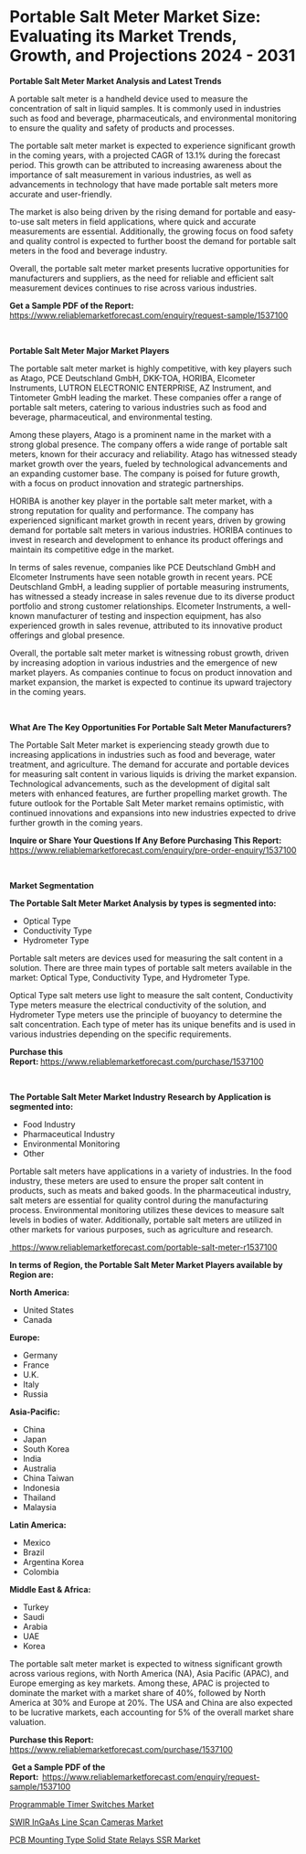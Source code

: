 <p><h1>Portable Salt Meter Market Size: Evaluating its Market Trends, Growth, and Projections 2024 - 2031</h1></p><p><strong>Portable Salt Meter Market Analysis and Latest Trends</strong></p>
<p><p>A portable salt meter is a handheld device used to measure the concentration of salt in liquid samples. It is commonly used in industries such as food and beverage, pharmaceuticals, and environmental monitoring to ensure the quality and safety of products and processes.</p><p>The portable salt meter market is expected to experience significant growth in the coming years, with a projected CAGR of 13.1% during the forecast period. This growth can be attributed to increasing awareness about the importance of salt measurement in various industries, as well as advancements in technology that have made portable salt meters more accurate and user-friendly.</p><p>The market is also being driven by the rising demand for portable and easy-to-use salt meters in field applications, where quick and accurate measurements are essential. Additionally, the growing focus on food safety and quality control is expected to further boost the demand for portable salt meters in the food and beverage industry.</p><p>Overall, the portable salt meter market presents lucrative opportunities for manufacturers and suppliers, as the need for reliable and efficient salt measurement devices continues to rise across various industries.</p></p>
<p><strong>Get a Sample PDF of the Report:&nbsp;</strong> <a href="https://www.reliablemarketforecast.com/enquiry/request-sample/1537100">https://www.reliablemarketforecast.com/enquiry/request-sample/1537100</a></p>
<p>&nbsp;</p>
<p><strong>Portable Salt Meter Major Market Players</strong></p>
<p><p>The portable salt meter market is highly competitive, with key players such as Atago, PCE Deutschland GmbH, DKK-TOA, HORIBA, Elcometer Instruments, LUTRON ELECTRONIC ENTERPRISE, AZ Instrument, and Tintometer GmbH leading the market. These companies offer a range of portable salt meters, catering to various industries such as food and beverage, pharmaceutical, and environmental testing.</p><p>Among these players, Atago is a prominent name in the market with a strong global presence. The company offers a wide range of portable salt meters, known for their accuracy and reliability. Atago has witnessed steady market growth over the years, fueled by technological advancements and an expanding customer base. The company is poised for future growth, with a focus on product innovation and strategic partnerships.</p><p>HORIBA is another key player in the portable salt meter market, with a strong reputation for quality and performance. The company has experienced significant market growth in recent years, driven by growing demand for portable salt meters in various industries. HORIBA continues to invest in research and development to enhance its product offerings and maintain its competitive edge in the market.</p><p>In terms of sales revenue, companies like PCE Deutschland GmbH and Elcometer Instruments have seen notable growth in recent years. PCE Deutschland GmbH, a leading supplier of portable measuring instruments, has witnessed a steady increase in sales revenue due to its diverse product portfolio and strong customer relationships. Elcometer Instruments, a well-known manufacturer of testing and inspection equipment, has also experienced growth in sales revenue, attributed to its innovative product offerings and global presence.</p><p>Overall, the portable salt meter market is witnessing robust growth, driven by increasing adoption in various industries and the emergence of new market players. As companies continue to focus on product innovation and market expansion, the market is expected to continue its upward trajectory in the coming years.</p></p>
<p>&nbsp;</p>
<p><strong>What Are The Key Opportunities For Portable Salt Meter Manufacturers?</strong></p>
<p><p>The Portable Salt Meter market is experiencing steady growth due to increasing applications in industries such as food and beverage, water treatment, and agriculture. The demand for accurate and portable devices for measuring salt content in various liquids is driving the market expansion. Technological advancements, such as the development of digital salt meters with enhanced features, are further propelling market growth. The future outlook for the Portable Salt Meter market remains optimistic, with continued innovations and expansions into new industries expected to drive further growth in the coming years.</p></p>
<p><strong>Inquire or Share Your Questions If Any Before Purchasing This Report:</strong> <a href="https://www.reliablemarketforecast.com/enquiry/pre-order-enquiry/1537100">https://www.reliablemarketforecast.com/enquiry/pre-order-enquiry/1537100</a></p>
<p>&nbsp;</p>
<p><strong>Market Segmentation</strong></p>
<p><strong>The Portable Salt Meter Market Analysis by types is segmented into:</strong></p>
<p><ul><li>Optical Type</li><li>Conductivity Type</li><li>Hydrometer Type</li></ul></p>
<p><p>Portable salt meters are devices used for measuring the salt content in a solution. There are three main types of portable salt meters available in the market: Optical Type, Conductivity Type, and Hydrometer Type. </p><p>Optical Type salt meters use light to measure the salt content, Conductivity Type meters measure the electrical conductivity of the solution, and Hydrometer Type meters use the principle of buoyancy to determine the salt concentration. Each type of meter has its unique benefits and is used in various industries depending on the specific requirements.</p></p>
<p><strong>Purchase this Report:&nbsp;</strong><a href="https://www.reliablemarketforecast.com/purchase/1537100">https://www.reliablemarketforecast.com/purchase/1537100</a></p>
<p>&nbsp;</p>
<p><strong>The Portable Salt Meter Market Industry Research by Application is segmented into:</strong></p>
<p><ul><li>Food Industry</li><li>Pharmaceutical Industry</li><li>Environmental Monitoring</li><li>Other</li></ul></p>
<p><p>Portable salt meters have applications in a variety of industries. In the food industry, these meters are used to ensure the proper salt content in products, such as meats and baked goods. In the pharmaceutical industry, salt meters are essential for quality control during the manufacturing process. Environmental monitoring utilizes these devices to measure salt levels in bodies of water. Additionally, portable salt meters are utilized in other markets for various purposes, such as agriculture and research.</p></p>
<p><a href="https://www.reliablemarketforecast.com/portable-salt-meter-r1537100">&nbsp;https://www.reliablemarketforecast.com/portable-salt-meter-r1537100</a></p>
<p><strong>In terms of Region, the Portable Salt Meter Market Players available by Region are:</strong></p>
<p>
    <p> <strong> North America: </strong>
        <ul>
            <li>United States</li>
            <li>Canada</li>
        </ul>
        </p> 
    <p> <strong> Europe: </strong>
        <ul>
            <li>Germany</li>
            <li>France</li>
            <li>U.K.</li>
            <li>Italy</li>
            <li>Russia</li>
        </ul>
        </p> 
    <p> <strong> Asia-Pacific: </strong>
        <ul>
            <li>China</li>
            <li>Japan</li>
            <li>South Korea</li>
            <li>India</li>
            <li>Australia</li>
            <li>China Taiwan</li>
            <li>Indonesia</li>
            <li>Thailand</li>
            <li>Malaysia</li>
        </ul>
        </p> 
    <p> <strong> Latin America: </strong>
        <ul>
            <li>Mexico</li>
            <li>Brazil</li>
            <li>Argentina Korea</li>
            <li>Colombia</li>
        </ul>
        </p> 
    <p> <strong> Middle East & Africa: </strong>
        <ul>
            <li>Turkey</li>
            <li>Saudi</li>
            <li>Arabia</li>
            <li>UAE</li>
            <li>Korea</li>
        </ul>
    </p>
    </p>
<p><p>The portable salt meter market is expected to witness significant growth across various regions, with North America (NA), Asia Pacific (APAC), and Europe emerging as key markets. Among these, APAC is projected to dominate the market with a market share of 40%, followed by North America at 30% and Europe at 20%. The USA and China are also expected to be lucrative markets, each accounting for 5% of the overall market share valuation.</p></p>
<p><strong>Purchase this Report: </strong><a href="https://www.reliablemarketforecast.com/purchase/1537100">https://www.reliablemarketforecast.com/purchase/1537100</a></p>
<p>&nbsp;<strong>Get a Sample PDF of the Report:&nbsp;&nbsp;</strong><a href="https://www.reliablemarketforecast.com/enquiry/request-sample/1537100">https://www.reliablemarketforecast.com/enquiry/request-sample/1537100</a></p>
<p><strong></strong></p>
<p><p><a href="https://medium.com/@jamieurcotte9056df/insights-into-programmable-timer-switches-market-share-and-competitive-landscape-for-period-from-5e5dc4572ab6">Programmable Timer Switches Market</a></p><p><a href="https://medium.com/@alexander.bell98078/swir-ingaas-line-scan-cameras-market-market-segmentation-geographical-regions-and-market-forcast-238abc8d84c5">SWIR InGaAs Line Scan Cameras Market</a></p><p><a href="https://medium.com/@anslrtman56756/pcb-mounting-type-solid-state-relays-ssr-industry-analysis-report-its-market-size-share-trends-e40fd00c133c">PCB Mounting Type Solid State Relays SSR Market</a></p></p>